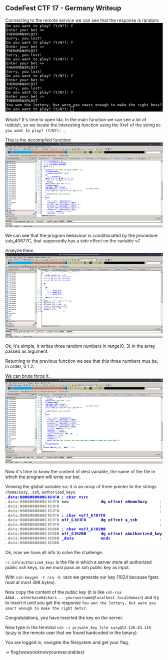 ## CodeFest CTF 17 - Germany Writeup

Connecting to the remote service we can see that the response is random:
![germany-1](images/germany-1.png)

Whats? It's time to open Ida.
In the main function we can see a lot of rubbish, so we locate the interesting function using the Xref of the string `Do you want to play? (Y/N?): `.

This is the decompiled function:
![germany-2](images/germany-2.png)

We can see that the program behaviour is conditionated by the procedure sub_40877C, that supposedly has a side effect on the variable v7.

Analyze them.
![germany-3](images/germany-3.png)

Ok, it's simple, it writes three random numbers in range(0, 3) in the array passed as argument.

Returning to the previous function we see that this three numbers mus be, in order, 0 1 2.

We can brute force it.
![germany-4](images/germany-4.png)

Now it's time to know the content of dest variable, the name of the file in which the program will write our bet.

Viewing the global variable src it is an array of three pointer to the strings `/home/suzy`, `.ssh`, `authorized_keys`.
![germany-5](images/germany-5.png)

Ok, now we have all info to solve the challenge.

`~/.ssh/authorized_keys` is the file in which a server store all authorized public ssh keys, so we must pass an ssh public key as input.

With `ssh-keygen -t rsa -b 1024` we generate our key (1024 because fgets read at most 398 bytes).

Now copy the content of the public key (it is like `ssh-rsa AAAA...otherbase64chars... yourusername@localhost.localdomain`) and try to insert it until you get the response `You won the lottery, but were you smart enough to make the right bets?`.

Congratulations, you have inserted the key on the server.

Now type in the terminal `ssh -i private_key_file suzy@13.126.83.119` (suzy is the remote user that we found hardcoded in the binary).

You are logged in, navigate the filesystem and get your flag.

-> flag{wowyouknowyourexecutables}

